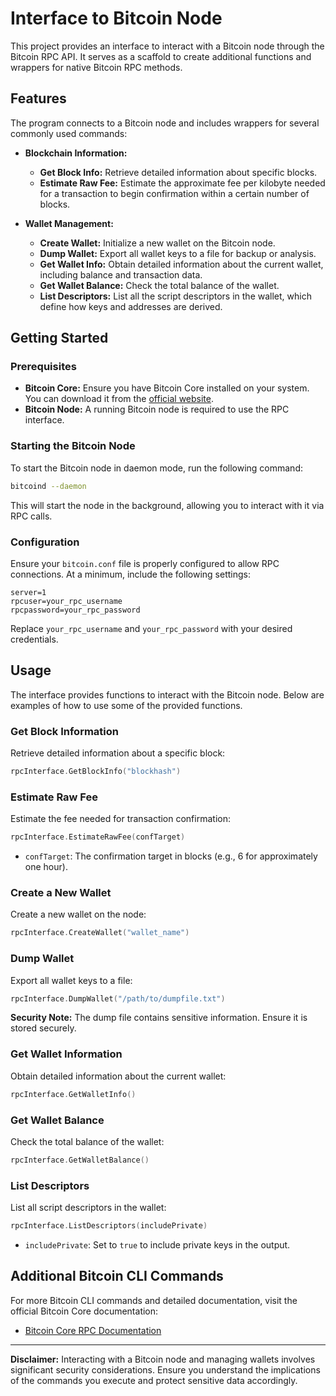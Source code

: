 # Interface to Bitcoin Node

This project provides an interface to interact with a Bitcoin node through the Bitcoin RPC API. It serves as a scaffold to create additional functions and wrappers for native Bitcoin RPC methods.

## Features

The program connects to a Bitcoin node and includes wrappers for several commonly used commands:

- **Blockchain Information:**
  - **Get Block Info:** Retrieve detailed information about specific blocks.
  - **Estimate Raw Fee:** Estimate the approximate fee per kilobyte needed for a transaction to begin confirmation within a certain number of blocks.

- **Wallet Management:**
  - **Create Wallet:** Initialize a new wallet on the Bitcoin node.
  - **Dump Wallet:** Export all wallet keys to a file for backup or analysis.
  - **Get Wallet Info:** Obtain detailed information about the current wallet, including balance and transaction data.
  - **Get Wallet Balance:** Check the total balance of the wallet.
  - **List Descriptors:** List all the script descriptors in the wallet, which define how keys and addresses are derived.

## Getting Started

### Prerequisites

- **Bitcoin Core:** Ensure you have Bitcoin Core installed on your system. You can download it from the [official website](https://bitcoin.org/en/download).
- **Bitcoin Node:** A running Bitcoin node is required to use the RPC interface.

### Starting the Bitcoin Node

To start the Bitcoin node in daemon mode, run the following command:

```bash
bitcoind --daemon
```

This will start the node in the background, allowing you to interact with it via RPC calls.

### Configuration

Ensure your `bitcoin.conf` file is properly configured to allow RPC connections. At a minimum, include the following settings:

```
server=1
rpcuser=your_rpc_username
rpcpassword=your_rpc_password
```

Replace `your_rpc_username` and `your_rpc_password` with your desired credentials.


## Usage

The interface provides functions to interact with the Bitcoin node. Below are examples of how to use some of the provided functions.

### Get Block Information

Retrieve detailed information about a specific block:

```go
rpcInterface.GetBlockInfo("blockhash")
```

### Estimate Raw Fee

Estimate the fee needed for transaction confirmation:

```go
rpcInterface.EstimateRawFee(confTarget)
```

- `confTarget`: The confirmation target in blocks (e.g., 6 for approximately one hour).

### Create a New Wallet

Create a new wallet on the node:

```go
rpcInterface.CreateWallet("wallet_name")
```

### Dump Wallet

Export all wallet keys to a file:

```go
rpcInterface.DumpWallet("/path/to/dumpfile.txt")
```

**Security Note:** The dump file contains sensitive information. Ensure it is stored securely.

### Get Wallet Information

Obtain detailed information about the current wallet:

```go
rpcInterface.GetWalletInfo()
```

### Get Wallet Balance

Check the total balance of the wallet:

```go
rpcInterface.GetWalletBalance()
```

### List Descriptors

List all script descriptors in the wallet:

```go
rpcInterface.ListDescriptors(includePrivate)
```

- `includePrivate`: Set to `true` to include private keys in the output.

## Additional Bitcoin CLI Commands

For more Bitcoin CLI commands and detailed documentation, visit the official Bitcoin Core documentation:

- [Bitcoin Core RPC Documentation](https://developer.bitcoin.org/reference/rpc/index.html)


---

**Disclaimer:** Interacting with a Bitcoin node and managing wallets involves significant security considerations. Ensure you understand the implications of the commands you execute and protect sensitive data accordingly.